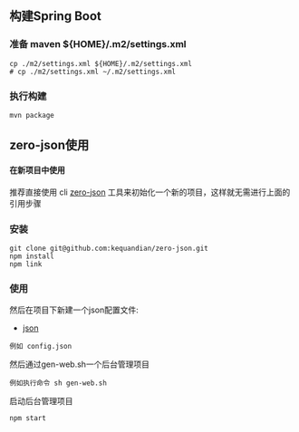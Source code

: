 ## 构建Spring Boot

### 准备 maven ${HOME}/.m2/settings.xml
```shell
cp ./m2/settings.xml ${HOME}/.m2/settings.xml
# cp ./m2/settings.xml ~/.m2/settings.xml
```

### 执行构建
```shell
mvn package
```

## zero-json使用
#### 在新项目中使用

推荐直接使用 cli [zero-json](https://github.com/kequandian/zero-json) 工具来初始化一个新的项目，这样就无需进行上面的引用步骤

### 安装

``` shell
git clone git@github.com:kequandian/zero-json.git
npm install 
npm link

```

### 使用

然后在项目下新建一个json配置文件:

 - [json](json.md)

``` 
例如 config.json
```

然后通过gen-web.sh一个后台管理项目

``` 
例如执行命令 sh gen-web.sh
```

启动后台管理项目

``` 
npm start
```